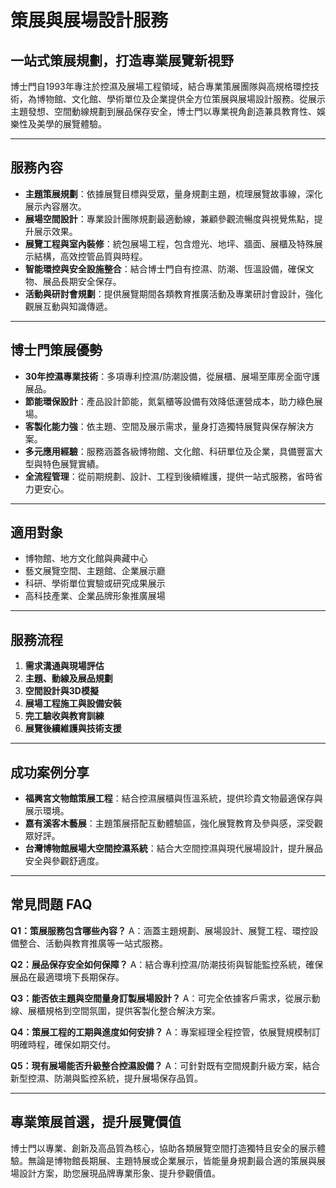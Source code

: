 # 策展與展場設計服務

## 一站式策展規劃，打造專業展覽新視野

博士門自1993年專注於控濕及展場工程領域，結合專業策展團隊與高規格環控技術，為博物館、文化館、學術單位及企業提供全方位策展與展場設計服務。從展示主題發想、空間動線規劃到展品保存安全，博士門以專業視角創造兼具教育性、娛樂性及美學的展覽體驗。

---

## 服務內容

- **主題策展規劃**：依據展覽目標與受眾，量身規劃主題，梳理展覽故事線，深化展示內容層次。
- **展場空間設計**：專業設計團隊規劃最適動線，兼顧參觀流暢度與視覺焦點，提升展示效果。
- **展覽工程與室內裝修**：統包展場工程，包含燈光、地坪、牆面、展櫃及特殊展示結構，高效控管品質與時程。
- **智能環控與安全設施整合**：結合博士門自有控濕、防潮、恆溫設備，確保文物、展品長期安全保存。
- **活動與研討會規劃**：提供展覽期間各類教育推廣活動及專業研討會設計，強化觀展互動與知識傳遞。

---

## 博士門策展優勢

- **30年控濕專業技術**：多項專利控濕/防潮設備，從展櫃、展場至庫房全面守護展品。
- **節能環保設計**：產品設計節能，氮氣櫃等設備有效降低運營成本，助力綠色展場。
- **客製化能力強**：依主題、空間及展示需求，量身打造獨特展覽與保存解決方案。
- **多元應用經驗**：服務涵蓋各級博物館、文化館、科研單位及企業，具備豐富大型與特色展覽實績。
- **全流程管理**：從前期規劃、設計、工程到後續維護，提供一站式服務，省時省力更安心。

---

## 適用對象

- 博物館、地方文化館與典藏中心
- 藝文展覽空間、主題館、企業展示廳
- 科研、學術單位實驗或研究成果展示
- 高科技產業、企業品牌形象推廣展場

---

## 服務流程

1. **需求溝通與現場評估**
2. **主題、動線及展品規劃**
3. **空間設計與3D模擬**
4. **展場工程施工與設備安裝**
5. **完工驗收與教育訓練**
6. **展覽後續維護與技術支援**

---

## 成功案例分享

- **福興宮文物館策展工程**：結合控濕展櫃與恆溫系統，提供珍貴文物最適保存與展示環境。
- **嘉有溪客木藝展**：主題策展搭配互動體驗區，強化展覽教育及參與感，深受觀眾好評。
- **台灣博物館展場大空間控濕系統**：結合大空間控濕與現代展場設計，提升展品安全與參觀舒適度。

---

## 常見問題 FAQ

**Q1：策展服務包含哪些內容？**
A：涵蓋主題規劃、展場設計、展覽工程、環控設備整合、活動與教育推廣等一站式服務。

**Q2：展品保存安全如何保障？**
A：結合專利控濕/防潮技術與智能監控系統，確保展品在最適環境下長期保存。

**Q3：能否依主題與空間量身訂製展場設計？**
A：可完全依據客戶需求，從展示動線、展櫃規格到空間氛圍，提供客製化整合解決方案。

**Q4：策展工程的工期與進度如何安排？**
A：專案經理全程控管，依展覽規模制訂明確時程，確保如期交付。

**Q5：現有展場能否升級整合控濕設備？**
A：可針對既有空間規劃升級方案，結合新型控濕、防潮與監控系統，提升展場保存品質。

---

## 專業策展首選，提升展覽價值

博士門以專業、創新及高品質為核心，協助各類展覽空間打造獨特且安全的展示體驗。無論是博物館長期展、主題特展或企業展示，皆能量身規劃最合適的策展與展場設計方案，助您展現品牌專業形象、提升參觀價值。